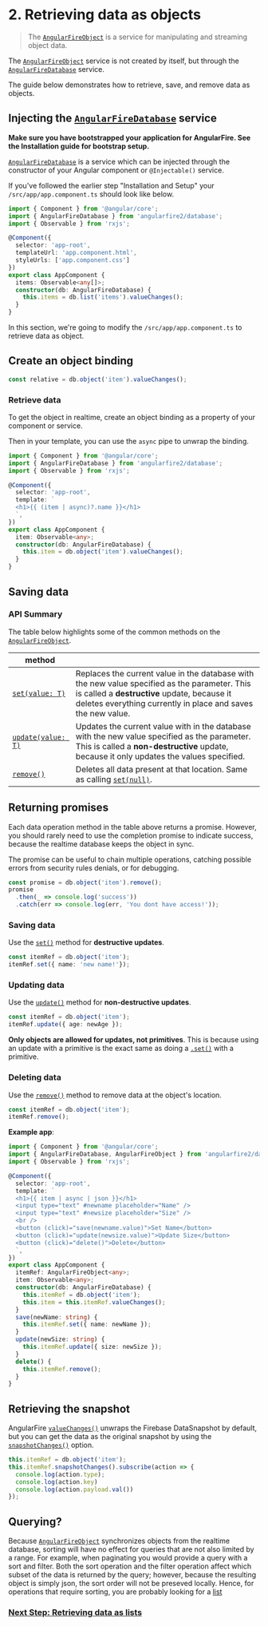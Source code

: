 # 2. Retrieving data as objects

> The [`AngularFireObject`](../reference/interfaces/angularfireobject.md) is a service for manipulating and streaming object data.

The [`AngularFireObject`](../reference/interfaces/angularfireobject.md) service is not created by itself, but through the [`AngularFireDatabase`](../reference/classes/angularfiredatabase.md) service. 

The guide below demonstrates how to retrieve, save, and remove data as objects.

## Injecting the [`AngularFireDatabase`](../reference/classes/angularfiredatabase.md) service

**Make sure you have bootstrapped your application for AngularFire. See the Installation guide for bootstrap setup.**

[`AngularFireDatabase`](../reference/classes/angularfiredatabase.md) is a service which can be injected through the constructor of your Angular component or `@Injectable()` service.

If you've followed the earlier step "Installation and Setup"  your `/src/app/app.component.ts` should look like below. 

```ts
import { Component } from '@angular/core';
import { AngularFireDatabase } from 'angularfire2/database';
import { Observable } from 'rxjs';

@Component({
  selector: 'app-root',
  templateUrl: 'app.component.html',
  styleUrls: ['app.component.css']
})
export class AppComponent {
  items: Observable<any[]>;
  constructor(db: AngularFireDatabase) {
    this.items = db.list('items').valueChanges();
  }
}
```

In this section, we're going to modify the `/src/app/app.component.ts`  to retrieve data as object.

## Create an object binding

```ts
const relative = db.object('item').valueChanges();
```

### Retrieve data

To get the object in realtime, create an object binding as a property of your component or service.

Then in your template, you can use the `async` pipe to unwrap the binding.

```ts
import { Component } from '@angular/core';
import { AngularFireDatabase } from 'angularfire2/database';
import { Observable } from 'rxjs';

@Component({
  selector: 'app-root',
  template: `
  <h1>{{ (item | async)?.name }}</h1>
  `,
})
export class AppComponent {
  item: Observable<any>;
  constructor(db: AngularFireDatabase) {
    this.item = db.object('item').valueChanges();
  }
}
```

## Saving data

### API Summary

The table below highlights some of the common methods on the [`AngularFireObject`](../reference/interfaces/angularfireobject.md).

| method   |                    | 
| ---------|--------------------| 
| [`set(value: T)`](../reference/interfaces/angularfireobject.md#set)      | Replaces the current value in the database with the new value specified as the parameter. This is called a **destructive** update, because it deletes everything currently in place and saves the new value. | 
| [`update(value: T)`](../reference/interfaces/angularfireobject.md#update)   | Updates the current value with in the database with the new value specified as the parameter. This is called a **non-destructive** update, because it only updates the values specified. |
| [`remove()`](../reference/interfaces/angularfireobject.md#remove)   | Deletes all data present at that location. Same as calling [`set(null)`](../reference/interfaces/angularfireobject.md#set). |

## Returning promises
Each data operation method in the table above returns a promise. However,
you should rarely need to use the completion promise to indicate success, 
because the realtime database keeps the object in sync. 

The promise can be useful to chain multiple operations, catching possible errors from security rules denials, or for debugging.

```ts
const promise = db.object('item').remove();
promise
  .then(_ => console.log('success'))
  .catch(err => console.log(err, 'You dont have access!'));
```

### Saving data

Use the [`set()`](../reference/interfaces/angularfireobject.md#set) method for **destructive updates**.

```ts
const itemRef = db.object('item');
itemRef.set({ name: 'new name!'});
```

### Updating data

Use the [`update()`](../reference/interfaces/angularfireobject.md#update) method for **non-destructive updates**.

```ts
const itemRef = db.object('item');
itemRef.update({ age: newAge });
```

**Only objects are allowed for updates, not primitives**. This is because
using an update with a primitive is the exact same as doing a [`.set()`](../reference/interfaces/angularfireobject.md#set) with a primitive.

### Deleting data
Use the [`remove()`](../reference/interfaces/angularfireobject.md#remove) method to remove data at the object's location.

```ts
const itemRef = db.object('item');
itemRef.remove();
```

**Example app**: 

```ts
import { Component } from '@angular/core';
import { AngularFireDatabase, AngularFireObject } from 'angularfire2/database';
import { Observable } from 'rxjs';

@Component({
  selector: 'app-root',
  template: `
  <h1>{{ item | async | json }}</h1>
  <input type="text" #newname placeholder="Name" />
  <input type="text" #newsize placeholder="Size" />
  <br />
  <button (click)="save(newname.value)">Set Name</button>
  <button (click)="update(newsize.value)">Update Size</button>
  <button (click)="delete()">Delete</button>
  `,
})
export class AppComponent {
  itemRef: AngularFireObject<any>;
  item: Observable<any>;
  constructor(db: AngularFireDatabase) {
    this.itemRef = db.object('item');
    this.item = this.itemRef.valueChanges();
  }
  save(newName: string) {
    this.itemRef.set({ name: newName });
  }
  update(newSize: string) {
    this.itemRef.update({ size: newSize });
  }
  delete() {
    this.itemRef.remove();
  }
}
```

## Retrieving the snapshot
AngularFire [`valueChanges()`](../reference/interfaces/angularfireobject.md#valuechanges) unwraps the Firebase DataSnapshot by default, but you can get the data as the original snapshot by using the [`snapshotChanges()`](../reference/interfaces/angularfireobject.md#snapshotchanges) option.

```ts
this.itemRef = db.object('item');
this.itemRef.snapshotChanges().subscribe(action => {
  console.log(action.type);
  console.log(action.key)
  console.log(action.payload.val())
});
```

## Querying?

Because [`AngularFireObject`](../reference/interfaces/angularfireobject.md) synchronizes objects from the realtime database, sorting will have no effect for queries that are not also limited by a range. For example, when paginating you would provide a query with a sort and filter. Both the sort operation and the filter operation affect which subset of the data is returned by the query; however, because the resulting object is simply json, the sort order will not be preseved locally. Hence, for operations that require sorting, you are probably looking for a [list](lists.md)

### [Next Step: Retrieving data as lists](lists.md)

